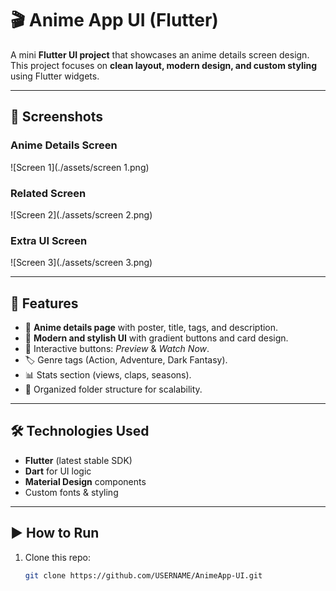 # 🎬 Anime App UI (Flutter)

A mini **Flutter UI project** that showcases an anime details screen design.  
This project focuses on **clean layout, modern design, and custom styling** using Flutter widgets.

---

## 📱 Screenshots

### Anime Details Screen
![Screen 1](./assets/screen 1.png)

### Related Screen
![Screen 2](./assets/screen 2.png)

### Extra UI Screen
![Screen 3](./assets/screen 3.png)

---

## 🚀 Features
- 📖 **Anime details page** with poster, title, tags, and description.  
- 🎨 **Modern and stylish UI** with gradient buttons and card design.  
- 🔘 Interactive buttons: *Preview* & *Watch Now*.  
- 🏷️ Genre tags (Action, Adventure, Dark Fantasy).  
- 📊 Stats section (views, claps, seasons).  
- 📂 Organized folder structure for scalability.  

---

## 🛠️ Technologies Used
- **Flutter** (latest stable SDK)  
- **Dart** for UI logic  
- **Material Design** components  
- Custom fonts & styling  

---

## ▶️ How to Run
1. Clone this repo:
   ```bash
   git clone https://github.com/USERNAME/AnimeApp-UI.git
